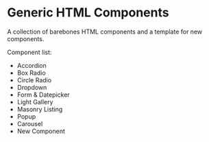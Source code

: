 # Generic HTML Components
A collection of barebones HTML components and a template for new components.

Component list:
* Accordion
* Box Radio
* Circle Radio
* Dropdown
* Form & Datepicker
* Light Gallery
* Masonry Listing
* Popup
* Carousel
* New Component
